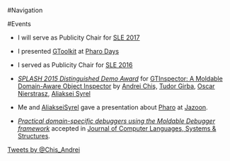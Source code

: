 #Navigation

<style type="text/css">.toc-number { display: none; }</style>


#Events

-  I will serve as Publicity Chair for [SLE 2017](http://www.sleconf.org/2017/)


-  I presented [GToolkit](http://gtoolkit.org/) at [Pharo Days](https://medium.com/concerning-pharo/pharo-days-2016-c52fe4d7caf#.pkghdo58u)


-  I served as Publicity Chair for [SLE 2016](http://www.sleconf.org/2016/)


- *[SPLASH 2015 Distinguished Demo Award](http://2015.splashcon.org)* for [GTInspector: A Moldable Domain-Aware Object Inspector](http://2015.splashcon.org/event/splash2015-demos-gtinspector-a-moldable-domain-aware-object-inspector) by [Andrei Chiş](%base_url%/staff/andreichis), [Tudor Girba](http://www.tudorgirba.com/), [Oscar Nierstrasz](%base_url%/staff/oscar), [Aliaksei Syrel](%base_url%/wiki/alumni/AliakseiSyrel)


-  Me and [AliakseiSyrel](https://twitter.com/AliakseiSyrel) gave a presentation about [Pharo](http://www.pharo.org) at [Jazoon](http://www.jazoon.com).


- *[Practical domain-specific debuggers using the Moldable Debugger framework](/scgbib?query=Chis15c&display=abstract)* accepted in [Journal of Computer Languages, Systems & Structures](http://www.journals.elsevier.com/computer-languages-systems-and-structures/).


<a class="twitter-timeline" href="https://twitter.com/Chis_Andrei" data-widget-id="596608888255963136">Tweets by @Chis_Andrei</a>
<script>!function(d,s,id){var js,fjs=d.getElementsByTagName(s)[0];if(!d.getElementById(id)){js=d.createElement(s);js.id=id;js.src="//platform.twitter.com/widgets.js";fjs.parentNode.insertBefore(js,fjs);}}(document,"script","twitter-wjs");</script>

<br/>

